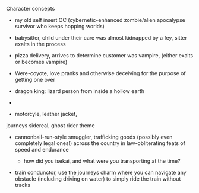 Character concepts
- my old self insert OC (cybernetic-enhanced zombie/alien apocalypse survivor who keeps hopping worlds)
- babysitter, child under their care was almost kidnapped by a fey, sitter exalts in the process
- pizza delivery, arrives to determine customer was vampire, (either exalts or becomes vampire)
- Were-coyote, love pranks and otherwise deceiving for the purpose of getting one over
- dragon king: lizard person from inside a hollow earth
- 


- motorcyle, leather jacket, 

journeys sidereal, ghost rider theme

- cannonball-run-style smuggler, trafficking goods (possibly even completely legal ones!) across the country in law-obliterating feats of speed and endurance
    - how did you isekai, and what were you transporting at the time?


- train condunctor, use the journeys charm where you can navigate any obstacle (including driving on water) to simply ride the train without tracks

